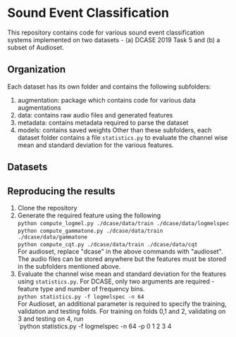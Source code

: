 # Sound Event Classification

This repository contains code for various sound event classification systems implemented on two datasets - (a) DCASE 2019 Task 5 and (b) a subset of Audioset.

## Organization
Each dataset has its own folder and contains the following subfolders:
1. augmentation: package which contains code for various data augmentations
2. data: contains raw audio files and generated features
3. metadata: contains metadata required to parse the dataset
4. models: contains saved weights
Other than these subfolders, each dataset folder contains a file `statistics.py` to evaluate the channel wise mean and standard deviation for the various features. 

## Datasets

## Reproducing the results
1. Clone the repository
2. Generate the required feature using the following<br/>
`python compute_logmel.py ./dcase/data/train ./dcase/data/logmelspec`<br/>
 `python compute_gammatone.py ./dcase/data/train ./dcase/data/gammatone`<br/>
`python compute_cqt.py ./dcase/data/train ./dcase/data/cqt`<br/>
For audioset, replace "dcase" in the above commands with "audioset". The audio files can be stored anywhere but the features must be stored in the subfolders mentioned above.
3. Evaluate the channel wise mean and standard deviation for the features using `statistics.py`. For DCASE, only two arguments are required - feature type and number of frequency bins. <br/>
`python statistics.py -f logmelspec -n 64` <br/>
For Audioset, an additional parameter is required to specify the training, validation and testing folds. For training on folds 0,1 and 2, validating on 3 and testing on 4, run <br/>
`python statistics.py -f logmelspec -n 64 -p 0 1 2 3 4 <br/>
 
